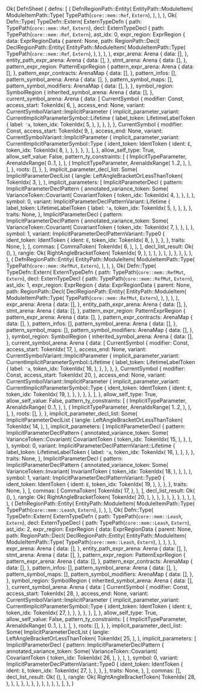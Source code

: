 Ok(
    DefnSheet {
        defns: [
            (
                DefnRegionPath::Entity(
                    EntityPath::ModuleItem(
                        ModuleItemPath::Type(
                            TypePath(`core::mem::Ref`, `Extern`),
                        ),
                    ),
                ),
                Ok(
                    Defn::Type(
                        TypeDefn::Extern(
                            ExternTypeDefn {
                                path: TypePath(`core::mem::Ref`, `Extern`),
                                decl: ExternTypeDecl {
                                    path: TypePath(`core::mem::Ref`, `Extern`),
                                    ast_idx: 0,
                                    expr_region: ExprRegion {
                                        data: ExprRegionData {
                                            parent: None,
                                            path: RegionPath::Decl(
                                                DeclRegionPath::Entity(
                                                    EntityPath::ModuleItem(
                                                        ModuleItemPath::Type(
                                                            TypePath(`core::mem::Ref`, `Extern`),
                                                        ),
                                                    ),
                                                ),
                                            ),
                                            expr_arena: Arena {
                                                data: [],
                                            },
                                            entity_path_expr_arena: Arena {
                                                data: [],
                                            },
                                            stmt_arena: Arena {
                                                data: [],
                                            },
                                            pattern_expr_region: PatternExprRegion {
                                                pattern_expr_arena: Arena {
                                                    data: [],
                                                },
                                                pattern_expr_contracts: ArenaMap {
                                                    data: [],
                                                },
                                                pattern_infos: [],
                                                pattern_symbol_arena: Arena {
                                                    data: [],
                                                },
                                                pattern_symbol_maps: [],
                                                pattern_symbol_modifiers: ArenaMap {
                                                    data: [],
                                                },
                                            },
                                            symbol_region: SymbolRegion {
                                                inherited_symbol_arena: Arena {
                                                    data: [],
                                                },
                                                current_symbol_arena: Arena {
                                                    data: [
                                                        CurrentSymbol {
                                                            modifier: Const,
                                                            access_start: TokenIdx(
                                                                6,
                                                            ),
                                                            access_end: None,
                                                            variant: CurrentSymbolVariant::ImplicitParameter {
                                                                implicit_parameter_variant: CurrentImplicitParameterSymbol::Lifetime {
                                                                    label_token: LifetimeLabelToken {
                                                                        label: `'a`,
                                                                        token_idx: TokenIdx(
                                                                            5,
                                                                        ),
                                                                    },
                                                                },
                                                            },
                                                        },
                                                        CurrentSymbol {
                                                            modifier: Const,
                                                            access_start: TokenIdx(
                                                                9,
                                                            ),
                                                            access_end: None,
                                                            variant: CurrentSymbolVariant::ImplicitParameter {
                                                                implicit_parameter_variant: CurrentImplicitParameterSymbol::Type {
                                                                    ident_token: IdentToken {
                                                                        ident: `E`,
                                                                        token_idx: TokenIdx(
                                                                            8,
                                                                        ),
                                                                    },
                                                                },
                                                            },
                                                        },
                                                    ],
                                                },
                                                allow_self_type: True,
                                                allow_self_value: False,
                                                pattern_ty_constraints: [
                                                    (
                                                        ImplicitTypeParameter,
                                                        ArenaIdxRange(
                                                            0..1,
                                                        ),
                                                    ),
                                                    (
                                                        ImplicitTypeParameter,
                                                        ArenaIdxRange(
                                                            1..2,
                                                        ),
                                                    ),
                                                ],
                                            },
                                            roots: [],
                                        },
                                    },
                                    implicit_parameter_decl_list: Some(
                                        ImplicitParameterDeclList {
                                            langle: LeftAngleBracketOrLessThanToken(
                                                TokenIdx(
                                                    3,
                                                ),
                                            ),
                                            implicit_parameters: [
                                                ImplicitParameterDecl {
                                                    pattern: ImplicitParameterDeclPattern {
                                                        annotated_variance_token: Some(
                                                            VarianceToken::Covariant(
                                                                CovariantToken {
                                                                    token_idx: TokenIdx(
                                                                        4,
                                                                    ),
                                                                },
                                                            ),
                                                        ),
                                                        symbol: 0,
                                                        variant: ImplicitParameterDeclPatternVariant::Lifetime {
                                                            label_token: LifetimeLabelToken {
                                                                label: `'a`,
                                                                token_idx: TokenIdx(
                                                                    5,
                                                                ),
                                                            },
                                                        },
                                                    },
                                                    traits: None,
                                                },
                                                ImplicitParameterDecl {
                                                    pattern: ImplicitParameterDeclPattern {
                                                        annotated_variance_token: Some(
                                                            VarianceToken::Covariant(
                                                                CovariantToken {
                                                                    token_idx: TokenIdx(
                                                                        7,
                                                                    ),
                                                                },
                                                            ),
                                                        ),
                                                        symbol: 1,
                                                        variant: ImplicitParameterDeclPatternVariant::Type0 {
                                                            ident_token: IdentToken {
                                                                ident: `E`,
                                                                token_idx: TokenIdx(
                                                                    8,
                                                                ),
                                                            },
                                                        },
                                                    },
                                                    traits: None,
                                                },
                                            ],
                                            commas: [
                                                CommaToken(
                                                    TokenIdx(
                                                        6,
                                                    ),
                                                ),
                                            ],
                                            decl_list_result: Ok(
                                                (),
                                            ),
                                            rangle: Ok(
                                                RightAngleBracketToken(
                                                    TokenIdx(
                                                        9,
                                                    ),
                                                ),
                                            ),
                                        },
                                    ),
                                },
                            },
                        ),
                    ),
                ),
            ),
            (
                DefnRegionPath::Entity(
                    EntityPath::ModuleItem(
                        ModuleItemPath::Type(
                            TypePath(`core::mem::RefMut`, `Extern`),
                        ),
                    ),
                ),
                Ok(
                    Defn::Type(
                        TypeDefn::Extern(
                            ExternTypeDefn {
                                path: TypePath(`core::mem::RefMut`, `Extern`),
                                decl: ExternTypeDecl {
                                    path: TypePath(`core::mem::RefMut`, `Extern`),
                                    ast_idx: 1,
                                    expr_region: ExprRegion {
                                        data: ExprRegionData {
                                            parent: None,
                                            path: RegionPath::Decl(
                                                DeclRegionPath::Entity(
                                                    EntityPath::ModuleItem(
                                                        ModuleItemPath::Type(
                                                            TypePath(`core::mem::RefMut`, `Extern`),
                                                        ),
                                                    ),
                                                ),
                                            ),
                                            expr_arena: Arena {
                                                data: [],
                                            },
                                            entity_path_expr_arena: Arena {
                                                data: [],
                                            },
                                            stmt_arena: Arena {
                                                data: [],
                                            },
                                            pattern_expr_region: PatternExprRegion {
                                                pattern_expr_arena: Arena {
                                                    data: [],
                                                },
                                                pattern_expr_contracts: ArenaMap {
                                                    data: [],
                                                },
                                                pattern_infos: [],
                                                pattern_symbol_arena: Arena {
                                                    data: [],
                                                },
                                                pattern_symbol_maps: [],
                                                pattern_symbol_modifiers: ArenaMap {
                                                    data: [],
                                                },
                                            },
                                            symbol_region: SymbolRegion {
                                                inherited_symbol_arena: Arena {
                                                    data: [],
                                                },
                                                current_symbol_arena: Arena {
                                                    data: [
                                                        CurrentSymbol {
                                                            modifier: Const,
                                                            access_start: TokenIdx(
                                                                17,
                                                            ),
                                                            access_end: None,
                                                            variant: CurrentSymbolVariant::ImplicitParameter {
                                                                implicit_parameter_variant: CurrentImplicitParameterSymbol::Lifetime {
                                                                    label_token: LifetimeLabelToken {
                                                                        label: `'a`,
                                                                        token_idx: TokenIdx(
                                                                            16,
                                                                        ),
                                                                    },
                                                                },
                                                            },
                                                        },
                                                        CurrentSymbol {
                                                            modifier: Const,
                                                            access_start: TokenIdx(
                                                                20,
                                                            ),
                                                            access_end: None,
                                                            variant: CurrentSymbolVariant::ImplicitParameter {
                                                                implicit_parameter_variant: CurrentImplicitParameterSymbol::Type {
                                                                    ident_token: IdentToken {
                                                                        ident: `E`,
                                                                        token_idx: TokenIdx(
                                                                            19,
                                                                        ),
                                                                    },
                                                                },
                                                            },
                                                        },
                                                    ],
                                                },
                                                allow_self_type: True,
                                                allow_self_value: False,
                                                pattern_ty_constraints: [
                                                    (
                                                        ImplicitTypeParameter,
                                                        ArenaIdxRange(
                                                            0..1,
                                                        ),
                                                    ),
                                                    (
                                                        ImplicitTypeParameter,
                                                        ArenaIdxRange(
                                                            1..2,
                                                        ),
                                                    ),
                                                ],
                                            },
                                            roots: [],
                                        },
                                    },
                                    implicit_parameter_decl_list: Some(
                                        ImplicitParameterDeclList {
                                            langle: LeftAngleBracketOrLessThanToken(
                                                TokenIdx(
                                                    14,
                                                ),
                                            ),
                                            implicit_parameters: [
                                                ImplicitParameterDecl {
                                                    pattern: ImplicitParameterDeclPattern {
                                                        annotated_variance_token: Some(
                                                            VarianceToken::Covariant(
                                                                CovariantToken {
                                                                    token_idx: TokenIdx(
                                                                        15,
                                                                    ),
                                                                },
                                                            ),
                                                        ),
                                                        symbol: 0,
                                                        variant: ImplicitParameterDeclPatternVariant::Lifetime {
                                                            label_token: LifetimeLabelToken {
                                                                label: `'a`,
                                                                token_idx: TokenIdx(
                                                                    16,
                                                                ),
                                                            },
                                                        },
                                                    },
                                                    traits: None,
                                                },
                                                ImplicitParameterDecl {
                                                    pattern: ImplicitParameterDeclPattern {
                                                        annotated_variance_token: Some(
                                                            VarianceToken::Invariant(
                                                                InvariantToken {
                                                                    token_idx: TokenIdx(
                                                                        18,
                                                                    ),
                                                                },
                                                            ),
                                                        ),
                                                        symbol: 1,
                                                        variant: ImplicitParameterDeclPatternVariant::Type0 {
                                                            ident_token: IdentToken {
                                                                ident: `E`,
                                                                token_idx: TokenIdx(
                                                                    19,
                                                                ),
                                                            },
                                                        },
                                                    },
                                                    traits: None,
                                                },
                                            ],
                                            commas: [
                                                CommaToken(
                                                    TokenIdx(
                                                        17,
                                                    ),
                                                ),
                                            ],
                                            decl_list_result: Ok(
                                                (),
                                            ),
                                            rangle: Ok(
                                                RightAngleBracketToken(
                                                    TokenIdx(
                                                        20,
                                                    ),
                                                ),
                                            ),
                                        },
                                    ),
                                },
                            },
                        ),
                    ),
                ),
            ),
            (
                DefnRegionPath::Entity(
                    EntityPath::ModuleItem(
                        ModuleItemPath::Type(
                            TypePath(`core::mem::Leash`, `Extern`),
                        ),
                    ),
                ),
                Ok(
                    Defn::Type(
                        TypeDefn::Extern(
                            ExternTypeDefn {
                                path: TypePath(`core::mem::Leash`, `Extern`),
                                decl: ExternTypeDecl {
                                    path: TypePath(`core::mem::Leash`, `Extern`),
                                    ast_idx: 2,
                                    expr_region: ExprRegion {
                                        data: ExprRegionData {
                                            parent: None,
                                            path: RegionPath::Decl(
                                                DeclRegionPath::Entity(
                                                    EntityPath::ModuleItem(
                                                        ModuleItemPath::Type(
                                                            TypePath(`core::mem::Leash`, `Extern`),
                                                        ),
                                                    ),
                                                ),
                                            ),
                                            expr_arena: Arena {
                                                data: [],
                                            },
                                            entity_path_expr_arena: Arena {
                                                data: [],
                                            },
                                            stmt_arena: Arena {
                                                data: [],
                                            },
                                            pattern_expr_region: PatternExprRegion {
                                                pattern_expr_arena: Arena {
                                                    data: [],
                                                },
                                                pattern_expr_contracts: ArenaMap {
                                                    data: [],
                                                },
                                                pattern_infos: [],
                                                pattern_symbol_arena: Arena {
                                                    data: [],
                                                },
                                                pattern_symbol_maps: [],
                                                pattern_symbol_modifiers: ArenaMap {
                                                    data: [],
                                                },
                                            },
                                            symbol_region: SymbolRegion {
                                                inherited_symbol_arena: Arena {
                                                    data: [],
                                                },
                                                current_symbol_arena: Arena {
                                                    data: [
                                                        CurrentSymbol {
                                                            modifier: Const,
                                                            access_start: TokenIdx(
                                                                28,
                                                            ),
                                                            access_end: None,
                                                            variant: CurrentSymbolVariant::ImplicitParameter {
                                                                implicit_parameter_variant: CurrentImplicitParameterSymbol::Type {
                                                                    ident_token: IdentToken {
                                                                        ident: `E`,
                                                                        token_idx: TokenIdx(
                                                                            27,
                                                                        ),
                                                                    },
                                                                },
                                                            },
                                                        },
                                                    ],
                                                },
                                                allow_self_type: True,
                                                allow_self_value: False,
                                                pattern_ty_constraints: [
                                                    (
                                                        ImplicitTypeParameter,
                                                        ArenaIdxRange(
                                                            0..1,
                                                        ),
                                                    ),
                                                ],
                                            },
                                            roots: [],
                                        },
                                    },
                                    implicit_parameter_decl_list: Some(
                                        ImplicitParameterDeclList {
                                            langle: LeftAngleBracketOrLessThanToken(
                                                TokenIdx(
                                                    25,
                                                ),
                                            ),
                                            implicit_parameters: [
                                                ImplicitParameterDecl {
                                                    pattern: ImplicitParameterDeclPattern {
                                                        annotated_variance_token: Some(
                                                            VarianceToken::Covariant(
                                                                CovariantToken {
                                                                    token_idx: TokenIdx(
                                                                        26,
                                                                    ),
                                                                },
                                                            ),
                                                        ),
                                                        symbol: 0,
                                                        variant: ImplicitParameterDeclPatternVariant::Type0 {
                                                            ident_token: IdentToken {
                                                                ident: `E`,
                                                                token_idx: TokenIdx(
                                                                    27,
                                                                ),
                                                            },
                                                        },
                                                    },
                                                    traits: None,
                                                },
                                            ],
                                            commas: [],
                                            decl_list_result: Ok(
                                                (),
                                            ),
                                            rangle: Ok(
                                                RightAngleBracketToken(
                                                    TokenIdx(
                                                        28,
                                                    ),
                                                ),
                                            ),
                                        },
                                    ),
                                },
                            },
                        ),
                    ),
                ),
            ),
        ],
    },
)